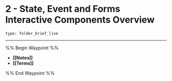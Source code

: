 # 2 - State, Event and Forms Interactive Components Overview
 
```ccard
type: folder_brief_live
```
 
---

%% Begin Waypoint %%
- **[[Notes]]**
- **[[Terms]]**

%% End Waypoint %%